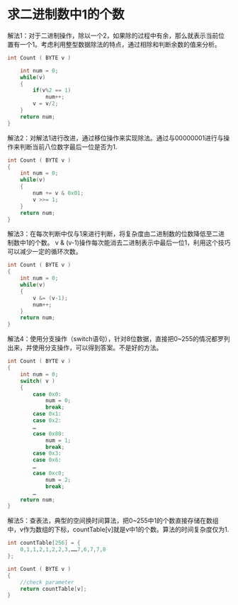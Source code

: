 # 求二进制数中1的个数

解法1：对于二进制操作，除以一个2，如果除的过程中有余，那么就表示当前位置有一个1。考虑利用整型数据除法的特点，通过相除和判断余数的值来分析。

```C++
int Count ( BYTE v )

  	int num = 0;
	while(v)
	{
		if(v%2 == 1)
			num++;
		v = v/2;
	}
	return num;
}
```

解法2：对解法1进行改进，通过移位操作来实现除法。通过与00000001进行与操作来判断当前八位数字最后一位是否为1.
```C++
int Count ( BYTE v )
{
	int num = 0;
	while(v)
	{
		num += v & 0x01;
		v >>= 1;
	}
	return num;
}
```
解法3：在每次判断中仅与1来进行判断，将复杂度由二进制数的位数降低至二进制数中1的个数。
	v & (v-1)操作每次能消去二进制表示中最后一位1，利用这个技巧可以减少一定的循环次数。
```C++
int Count ( BYTE v )
{
	int num = 0;
	while(v)
	{
		v &= (v-1);
		num++;
	}
	return num;
}
```
解法4：使用分支操作（switch语句），针对8位数据，直接把0~255的情况都罗列出来，并使用分支操作，可以得到答案。不是好的方法。
```C++
int Count ( BYTE v )
{
	int num = 0;
	switch( v )
	{
		case 0x0:
			num = 0;
			break;
		case 0x1:
		case 0x2:
		…
		case 0x80:
			num = 1;
			break;
		case 0x3:
		case 0x6:
		…
		case 0xc0;
			num = 2;
			break;
		…
	return num;
}
```
解法5：查表法，典型的空间换时间算法，把0~255中1的个数直接存储在数组中，v作为数组的下标，countTable[v]就是v中1的个数。算法的时间复杂度仅为1.
```C++
int countTable[256] = {
	0,1,1,2,1,2,2,3,……7,6,7,7,8
};

int Count ( BYTE v )
{
	//check parameter
	return countTable[v];
}
```